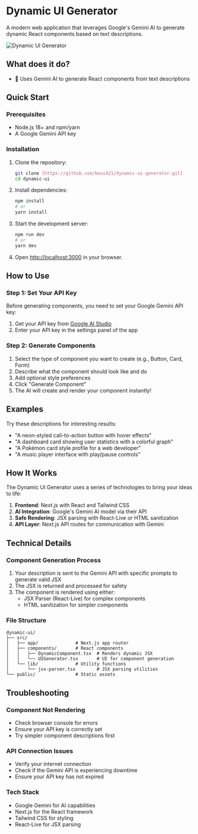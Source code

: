 # Dynamic UI Generator

A modern web application that leverages Google's Gemini AI to generate dynamic React components based on text descriptions.

![Dynamic UI Generator](https://placehold.co/600x400?text=Dynamic+UI+Generator)

## What does it do?

- 🧠 Uses Gemini AI to generate React components from text descriptions

## Quick Start

### Prerequisites

- Node.js 18+ and npm/yarn
- A Google Gemini API key

### Installation

1. Clone the repository:
   ```bash
   git clone [https://github.com/beus421/dynamic-ui-generator.git]
   cd dynamic-ui
   ```

2. Install dependencies:
   ```bash
   npm install
   # or
   yarn install
   ```

3. Start the development server:
   ```bash
   npm run dev
   # or
   yarn dev
   ```

4. Open [http://localhost:3000](http://localhost:3000) in your browser.

## How to Use

### Step 1: Set Your API Key

Before generating components, you need to set your Google Gemini API key:

1. Get your API key from [Google AI Studio](https://makersuite.google.com/app/apikey)
2. Enter your API key in the settings panel of the app

### Step 2: Generate Components

1. Select the type of component you want to create (e.g., Button, Card, Form)
2. Describe what the component should look like and do
3. Add optional style preferences
4. Click "Generate Component"
5. The AI will create and render your component instantly!

## Examples

Try these descriptions for interesting results:

- "A neon-styled call-to-action button with hover effects"
- "A dashboard card showing user statistics with a colorful graph"
- "A Pokémon card style profile for a web developer"
- "A music player interface with play/pause controls"

## How It Works

The Dynamic UI Generator uses a series of technologies to bring your ideas to life:

1. **Frontend**: Next.js with React and Tailwind CSS
2. **AI Integration**: Google's Gemini AI model via their API
3. **Safe Rendering**: JSX parsing with React-Live or HTML sanitization
4. **API Layer**: Next.js API routes for communication with Gemini

## Technical Details

### Component Generation Process

1. Your description is sent to the Gemini API with specific prompts to generate valid JSX
2. The JSX is returned and processed for safety
3. The component is rendered using either:
   - JSX Parser (React-Live) for complex components
   - HTML sanitization for simpler components

### File Structure

```
dynamic-ui/
├── src/
│   ├── app/              # Next.js app router
│   ├── components/       # React components
│   │   ├── DynamicComponent.tsx  # Renders dynamic JSX
│   │   └── UIGenerator.tsx       # UI for component generation
│   └── lib/              # Utility functions
│       └── jsx-parser.tsx        # JSX parsing utilities
└── public/               # Static assets
```

## Troubleshooting

### Component Not Rendering

- Check browser console for errors
- Ensure your API key is correctly set
- Try simpler component descriptions first

### API Connection Issues

- Verify your internet connection
- Check if the Gemini API is experiencing downtime
- Ensure your API key has not expired

### Tech Stack

- Google Gemini for AI capabilities
- Next.js for the React framework
- Tailwind CSS for styling
- React-Live for JSX parsing


